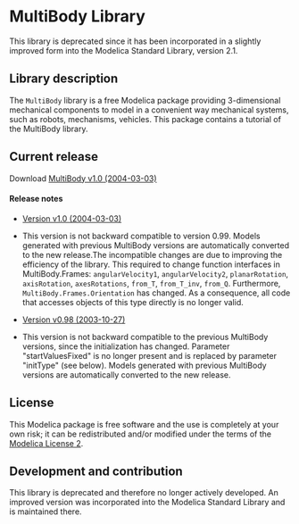 # MultiBody Library

This library is deprecated since it has been incorporated in a slightly improved form into the Modelica Standard Library, version 2.1.

## Library description

The `MultiBody` library is a free Modelica package providing 3-dimensional mechanical components to model in a convenient way mechanical systems, such as robots, mechanisms, vehicles. This package contains a tutorial of the MultiBody library.


## Current release

Download [MultiBody v1.0 (2004-03-03)](../../archive/v1.0.zip)

#### Release notes

*  [Version v1.0 (2004-03-03)](../../archive/v1.0.zip)
 * This version is not backward compatible to version 0.99. Models generated with previous MultiBody versions are automatically converted to the new release.The incompatible changes are due to improving the efficiency of the library. This required to change function interfaces in MultiBody.Frames: `angularVelocity1`, `angularVelocity2`, `planarRotation`, `axisRotation`, `axesRotations`, `from_T`, `from_T_inv`, `from_Q`. Furthermore, `MultiBody.Frames.Orientation` has changed. As a consequence, all code that accesses objects of this type directly is no longer valid.

*  [Version v0.98 (2003-10-27)](../../archive/v0.98.zip)
 * This version is not backward compatible to the previous MultiBody versions, since the initialization has changed. Parameter "startValuesFixed" is no longer present and is replaced by parameter "initType" (see below). Models generated with previous MultiBody versions are automatically converted to the new release.

## License

This Modelica package is free software and the use is completely at your own risk;
it can be redistributed and/or modified under the terms of the [Modelica License 2](https://modelica.org/licenses/ModelicaLicense2).

## Development and contribution

This library is deprecated and therefore no longer actively developed.
An improved version was incorporated into the Modelica Standard Library and is maintained there.
